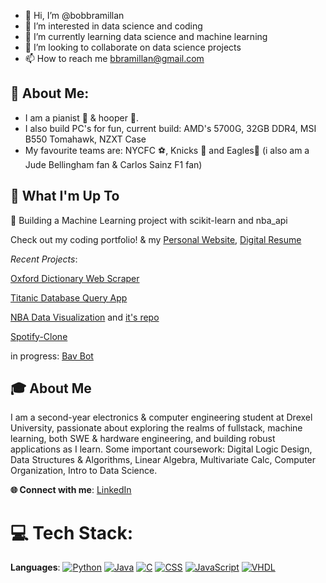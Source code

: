- 👋 Hi, I’m @bobbramillan
- 👀 I’m interested in data science and coding
- 🌱 I’m currently learning data science and machine learning
- 💞️ I’m looking to collaborate on data science projects
- 📫 How to reach me bbramillan@gmail.com

<!---
bobbramillan/bobbramillan is a ✨ special ✨ repository because its `README.md` (this file) appears on your GitHub profile.
You can click the Preview link to take a look at your changes.
--->

## 💫 About Me:
* I am a pianist 🎹 & hooper 🏀.
* I also build PC's for fun, current build: AMD's 5700G, 32GB DDR4, MSI B550 Tomahawk, NZXT Case
* My favourite teams are: NYCFC ⚽, Knicks 🏀 and Eagles🏈 (i also am a Jude Bellingham fan & Carlos Sainz F1 fan)

## 🚀 What I'm Up To
🤖 Building a Machine Learning project with scikit-learn and nba_api

Check out my coding portfolio! & my [Personal Website](https://bobbramillan.github.io/bavanan/), [Digital Resume](https://my-digital-resume-scwc.onrender.com) 

*Recent Projects*:

[Oxford Dictionary Web Scraper](https://englishdictionary.streamlit.app/)

[Titanic Database Query App](https://bobtitanic.streamlit.app/)

[NBA Data Visualization](https://nba-study-103.streamlit.app/) and [it's repo](https://github.com/man-bug/nba-study-103)

[Spotify-Clone]()

in progress: [Bav Bot](https://github.com/bobbramillan/bav_bot)

## 🎓 About Me
I am a second-year electronics & computer engineering student at Drexel University, passionate about exploring the realms of fullstack, machine learning, both SWE & hardware engineering, and building robust applications as I learn. Some important coursework: Digital Logic Design, Data Structures & Algorithms, Linear Algebra, Multivariate Calc, Computer Organization, Intro to Data Science.

**🌐 Connect with me**: [LinkedIn](https://www.linkedin.com/in/bavananb/)

# 💻 Tech Stack:
**Languages**: [![Python](https://camo.githubusercontent.com/9b694043516ddf20333657f5ca7b1bfcd2cfbaafea384482d35f96d6f6bf9d4b/68747470733a2f2f696d672e736869656c64732e696f2f62616467652f707974686f6e2d2532333337373641422e7376673f7374796c653d666f722d7468652d6261646765266c6f676f3d707974686f6e266c6f676f436f6c6f723d7768697465)]() [![Java](https://camo.githubusercontent.com/26e74d6ef4bb4726fc8f8a6b3d4136376d691ecf85c8d3b464bfbf4259e5698d/68747470733a2f2f696d672e736869656c64732e696f2f62616467652f6a6176612d2532334544384230302e7376673f7374796c653d666f722d7468652d6261646765266c6f676f3d6a617661266c6f676f436f6c6f723d7768697465)]() [![C](https://camo.githubusercontent.com/79cf738a834e1250967162f9ce82ee449077bd7ac32e043b87020fee9efa316b/68747470733a2f2f696d672e736869656c64732e696f2f62616467652f432d3030353939433f7374796c653d666f722d7468652d6261646765266c6f676f3d63266c6f676f436f6c6f723d7768697465)]() [![CSS](https://camo.githubusercontent.com/4bcb502d14d507261c4e323762451d64b52ae6dfd0257105349845b982d2c76d/68747470733a2f2f696d672e736869656c64732e696f2f62616467652f6373732d2532333135373242362e7376673f7374796c653d666f722d7468652d6261646765266c6f676f3d63737333266c6f676f436f6c6f723d7768697465)]() [![JavaScript](https://camo.githubusercontent.com/53ec2e58e03ba275d9b3a386abd96a243cf744a1a7121bdf8262fc8ae6ebc335/68747470733a2f2f696d672e736869656c64732e696f2f62616467652f6a6176617363726970742d2532333332333333302e7376673f7374796c653d666f722d7468652d6261646765266c6f676f3d6a617661736372697074266c6f676f436f6c6f723d253233463744463145)]() [![VHDL](https://camo.githubusercontent.com/c2007674a5477d62f3725ce533faa41550ed810f8a0c1290a70e44562fe6ba90/68747470733a2f2f696d672e736869656c64732e696f2f62616467652f5648444c2d2532333443373039442e7376673f7374796c653d666f722d7468652d6261646765266c6f676f3d56266c6f676f436f6c6f723d7768697465)]()
